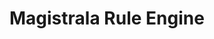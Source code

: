 # Magistrala Rule Engine


[doc]: https://docs.magistrala.abstractmachines.fr
[compose]: ../docker/docker-compose.yml
